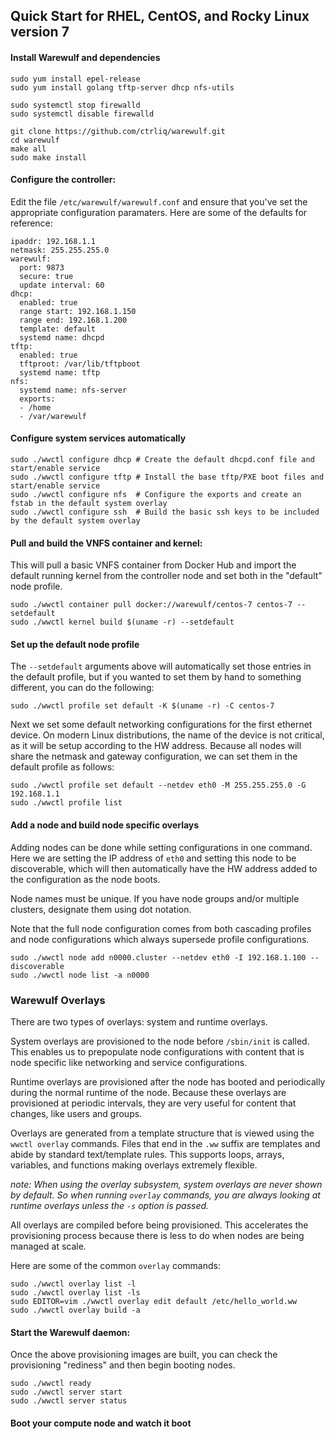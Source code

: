## Quick Start for RHEL, CentOS, and Rocky Linux version 7

#### Install Warewulf and dependencies
```
sudo yum install epel-release
sudo yum install golang tftp-server dhcp nfs-utils

sudo systemctl stop firewalld
sudo systemctl disable firewalld

git clone https://github.com/ctrliq/warewulf.git
cd warewulf
make all
sudo make install
```

#### Configure the controller:

Edit the file `/etc/warewulf/warewulf.conf` and ensure that you've set the
appropriate configuration paramaters. Here are some of the defaults for reference:

```
ipaddr: 192.168.1.1
netmask: 255.255.255.0
warewulf:
  port: 9873
  secure: true
  update interval: 60
dhcp:
  enabled: true
  range start: 192.168.1.150
  range end: 192.168.1.200
  template: default
  systemd name: dhcpd
tftp:
  enabled: true
  tftproot: /var/lib/tftpboot
  systemd name: tftp
nfs:
  systemd name: nfs-server
  exports:
  - /home
  - /var/warewulf
```

#### Configure system services automatically

```
sudo ./wwctl configure dhcp # Create the default dhcpd.conf file and start/enable service
sudo ./wwctl configure tftp # Install the base tftp/PXE boot files and start/enable service
sudo ./wwctl configure nfs  # Configure the exports and create an fstab in the default system overlay
sudo ./wwctl configure ssh  # Build the basic ssh keys to be included by the default system overlay
```


#### Pull and build the VNFS container and kernel:
This will pull a basic VNFS container from Docker Hub and import the default running
kernel from the controller node and set both in the "default" node profile.

```
sudo ./wwctl container pull docker://warewulf/centos-7 centos-7 --setdefault
sudo ./wwctl kernel build $(uname -r) --setdefault
```

#### Set up the default node profile

The `--setdefault` arguments above will automatically set those entries in the default
profile, but if you wanted to set them by hand to something different, you can do the
following:

```
sudo ./wwctl profile set default -K $(uname -r) -C centos-7
```

Next we set some default networking configurations for the first ethernet device. On
modern Linux distributions, the name of the device is not critical, as it will be setup
according to the HW address. Because all nodes will share the netmask and gateway
configuration, we can set them in the default profile as follows:

```
sudo ./wwctl profile set default --netdev eth0 -M 255.255.255.0 -G 192.168.1.1
sudo ./wwctl profile list
```

#### Add a node and build node specific overlays

Adding nodes can be done while setting configurations in one command. Here we are setting
the IP address of `eth0` and setting this node to be discoverable, which will then
automatically have the HW address added to the configuration as the node boots.

Node names must be unique. If you have node groups and/or multiple clusters, designate
them using dot notation.

Note that the full node configuration comes from both cascading profiles and node
configurations which always supersede profile configurations.

```
sudo ./wwctl node add n0000.cluster --netdev eth0 -I 192.168.1.100 --discoverable
sudo ./wwctl node list -a n0000
```

### Warewulf Overlays

There are two types of overlays: system and runtime overlays.

System overlays are provisioned to the node before `/sbin/init` is called. This enables us
to prepopulate node configurations with content that is node specific like networking and
service configurations.

Runtime overlays are provisioned after the node has booted and periodically during the
normal runtime of the node. Because these overlays are provisioned at periodic intervals,
they are very useful for content that changes, like users and groups.

Overlays are generated from a template structure that is viewed using the `wwctl overlay`
commands. Files that end in the `.ww` suffix are templates and abide by standard
text/template rules. This supports loops, arrays, variables, and functions making overlays
extremely flexible.

*note: When using the overlay subsystem, system overlays are never shown by default. So
when running `overlay` commands, you are always looking at runtime overlays unless the
`-s` option is passed.*

All overlays are compiled before being provisioned. This accelerates the provisioning
process because there is less to do when nodes are being managed at scale.

Here are some of the common `overlay` commands:

```
sudo ./wwctl overlay list -l
sudo ./wwctl overlay list -ls
sudo EDITOR=vim ./wwctl overlay edit default /etc/hello_world.ww
sudo ./wwctl overlay build -a
```

#### Start the Warewulf daemon:

Once the above provisioning images are built, you can check the provisioning "rediness"
and then begin booting nodes.

```
sudo ./wwctl ready
sudo ./wwctl server start
sudo ./wwctl server status
```

#### Boot your compute node and watch it boot
